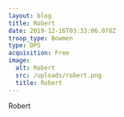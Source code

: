```yaml
---
layout: blog
title: Robert
date: 2019-12-16T03:33:06.078Z
troop_type: Bowmen
type: DPS
acquisition: Free
image:
  alt: Robert
  src: /uploads/robert.png
  title: Robert
---
```

Robert
